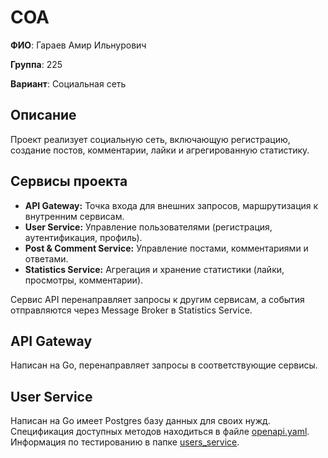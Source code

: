 # СОА

**ФИО**: Гараев Амир Ильнурович

**Группа**: 225

**Вариант**: Социальная сеть

## Описание

Проект реализует социальную сеть, включающую регистрацию, создание постов, комментарии, лайки и агрегированную статистику.

## Сервисы проекта

- **API Gateway:** Точка входа для внешних запросов, маршрутизация к внутренним сервисам.
- **User Service:** Управление пользователями (регистрация, аутентификация, профиль).
- **Post & Comment Service:** Управление постами, комментариями и ответами.
- **Statistics Service:** Агрегация и хранение статистики (лайки, просмотры, комментарии).

Сервис API перенаправляет запросы к другим сервисам, а события отправляются через Message Broker в Statistics Service.

## API Gateway

Написан на Go, перенаправляет запросы в соответствующие сервисы.

## User Service

Написан на Go имеет Postgres базу данных для своих нужд. Спецификация доступных методов находиться в файле [openapi.yaml](./users_service/openapi.yaml). Информация по тестированию в папке [users_service](./users_service/).
